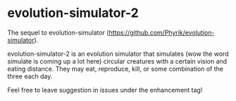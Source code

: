 # evolution-simulator-2

The sequel to evolution-simulator (https://github.com/Phyrik/evolution-simulator).

evolution-simulator-2 is an evolution simulator that simulates (wow the word simulate is coming up a lot here) circular creatures with a certain vision and eating distance. They may eat, reproduce, kill, or some combination of the three each day.

Feel free to leave suggestion in issues under the enhancement tag!